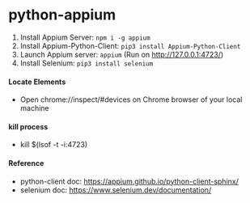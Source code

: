# python-appium

1. Install Appium Server: `npm i -g appium`
2. Install Appium-Python-Client: `pip3 install Appium-Python-Client`
3. Launch Appium server: `appium` (Run on http://127.0.0.1:4723/)
4. Install Selenium: `pip3 install selenium` 


#### Locate Elements
- Open chrome://inspect/#devices on Chrome browser of your local machine

#### kill process
- kill $(lsof -t -i:4723)

#### Reference
- python-client doc: https://appium.github.io/python-client-sphinx/
- selenium doc: https://www.selenium.dev/documentation/